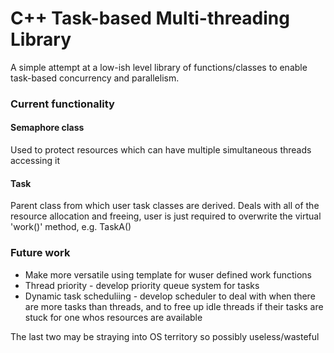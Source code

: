 # C++ Task-based Multi-threading Library

A simple attempt at a low-ish level library of functions/classes to enable task-based concurrency and parallelism.

### Current functionality

#### Semaphore class
Used to protect resources which can have multiple simultaneous threads accessing it

#### Task
Parent class from which user task classes are derived. Deals with all of the resource allocation and freeing, user is just required to overwrite the virtual 'work()' method, e.g. TaskA()

### Future work
- Make more versatile using template for wuser defined work functions
- Thread priority - develop priority queue system for tasks
- Dynamic task scheduliing - develop scheduler to deal with when there are more tasks than threads, and to free up idle threads if their tasks are stuck for one whos resources are available

The last two may be straying into OS territory so possibly useless/wasteful
